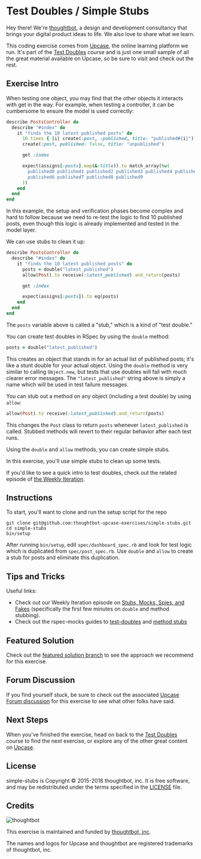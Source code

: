 # Test Doubles / Simple Stubs

Hey there! We're [thoughtbot](https://thoughtbot.com), a design and
development consultancy that brings your digital product ideas to life.
We also love to share what we learn.

This coding exercise comes from [Upcase](https://thoughtbot.com/upcase),
the online learning platform we run. It's part of the
[Test Doubles](https://thoughtbot.com/upcase/test-doubles) course and is just one small sample of all
the great material available on Upcase, so be sure to visit and check out the rest.

## Exercise Intro

When testing one object, you may find that the other objects it interacts with get in the way. For example, when testing a controller, it can be cumbersome to ensure the model is used correctly:

``` ruby
describe PostsController do
  describe "#index" do
    it "finds the 10 latest published posts" do
      10.times { |i| create(:post, :published, title: "published#{i}") }
      create(:post, published: false, title: "unpublished")

      get :index

      expect(assigns[:posts].map(&:title)).to match_array(%w(
        published0 published1 published2 published3 published4 published5
        published6 published7 published8 published9
      ))
    end
  end
end
```

In this example, the setup and verification phases become complex and hard to follow because we need to re-test the logic to find 10 published posts, even though this logic is already implemented and tested in the model layer.

We can use stubs to clean it up:

``` ruby
describe PostsController do
  describe "#index" do
    it "finds the 10 latest published posts" do
      posts = double("latest_published")
      allow(Post).to receive(:latest_published).and_return(posts)

      get :index

      expect(assigns[:posts]).to eq(posts)
    end
  end
end
```

The `posts` variable above is called a "stub," which is a kind of "test double."

You can create test doubles in RSpec by using the `double` method:

``` ruby
posts = double("latest_published")
```

This creates an object that stands in for an actual list of published posts; it's like a stunt double for your actual object. Using the `double` method is very similar to calling `Object.new`, but tests that use doubles will fail with much clearer error messages. The `"latest_published"` string above is simply a name which will be used in test failure messages.

You can stub out a method on any object (including a test double) by using `allow`:

``` ruby
allow(Post).to receive(:latest_published).and_return(posts)
```

This changes the `Post` class to return `posts` whenever `latest_published` is called. Stubbed methods will revert to their regular behavior after each test runs.

Using the `double` and `allow` methods, you can create simple stubs.

In this exercise, you'll use simple stubs to clean up some tests.

If you'd like to see a quick intro to test doubles, check out the related episode of [the Weekly Iteration](https://thoughtbot.com/upcase/videos/stubs-mocks-spies-and-fakes).

## Instructions

To start, you'll want to clone and run the setup script for the repo

    git clone git@github.com:thoughtbot-upcase-exercises/simple-stubs.git
    cd simple-stubs
    bin/setup

After running `bin/setup`, edit `spec/dashboard_spec.rb` and look for test logic which is duplicated from `spec/post_spec.rb`. Use `double` and `allow` to create a stub for posts and eliminate this duplication.

## Tips and Tricks

Useful links:

- Check out our Weekly Iteration episode on [Stubs, Mocks, Spies, and Fakes](https://thoughtbot.com/upcase/videos/stubs-mocks-spies-and-fakes) (specifically the first few minutes on `double` and method stubbing).
- Check out the rspec-mocks guides to [test-doubles](https://github.com/rspec/rspec-mocks#test-doubles) and [method stubs](https://github.com/rspec/rspec-mocks#method-stubs)

## Featured Solution

Check out the [featured solution branch](https://github.com/thoughtbot-upcase-exercises/simple-stubs/compare/featured-solution#toc) to
see the approach we recommend for this exercise.

## Forum Discussion

If you find yourself stuck, be sure to check out the associated
[Upcase Forum discussion](https://forum.upcase.com/t/test-doubles-simple-stubs/4609)
for this exercise to see what other folks have said.

## Next Steps

When you've finished the exercise, head on back to the
[Test Doubles](https://thoughtbot.com/upcase/test-doubles) course to find the next exercise,
or explore any of the other great content on
[Upcase](https://thoughtbot.com/upcase).

## License

simple-stubs is Copyright © 2015-2018 thoughtbot, inc. It is free software,
and may be redistributed under the terms specified in the
[LICENSE](/LICENSE.md) file.

## Credits

![thoughtbot](https://presskit.thoughtbot.com/assets/images/logo.svg)

This exercise is maintained and funded by
[thoughtbot, inc](http://thoughtbot.com/community).

The names and logos for Upcase and thoughtbot are registered trademarks of
thoughtbot, inc.

